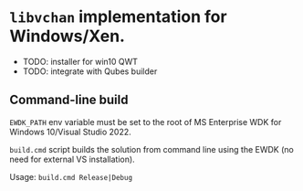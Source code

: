 # `libvchan` implementation for Windows/Xen.

- TODO: installer for win10 QWT
- TODO: integrate with Qubes builder

## Command-line build

`EWDK_PATH` env variable must be set to the root of MS Enterprise WDK for Windows 10/Visual Studio 2022. 

`build.cmd` script builds the solution from command line using the EWDK (no need for external VS installation).

Usage: `build.cmd Release|Debug`
